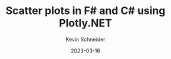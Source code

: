 ---
title: Scatter plots in F# and C# using Plotly.NET
author: Kevin Schneider
author_link: https://github.com/kMutagene
graph_category: basic
date: 2023-03-16
summary: Scatter plots are one of the most fundamental ways of visualizing two-dimensional data. In this post I will showcase common use cases for Scatter plots and create them in both F# and C# using Plotly.NET
preview_image: images/scatter.png
---